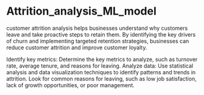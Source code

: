 # Attrition_analysis_ML_model
customer attrition analysis helps businesses understand why customers leave and take proactive steps to retain them. By identifying the key drivers of churn and implementing targeted retention strategies, businesses can reduce customer attrition and improve customer loyalty.

Identify key metrics: Determine the key metrics to analyze, such as turnover rate, average tenure, and reasons for leaving.
Analyze data: Use statistical analysis and data visualization techniques to identify patterns and trends in attrition. Look for common reasons for leaving, such as low job satisfaction, lack of growth opportunities, or poor management.

